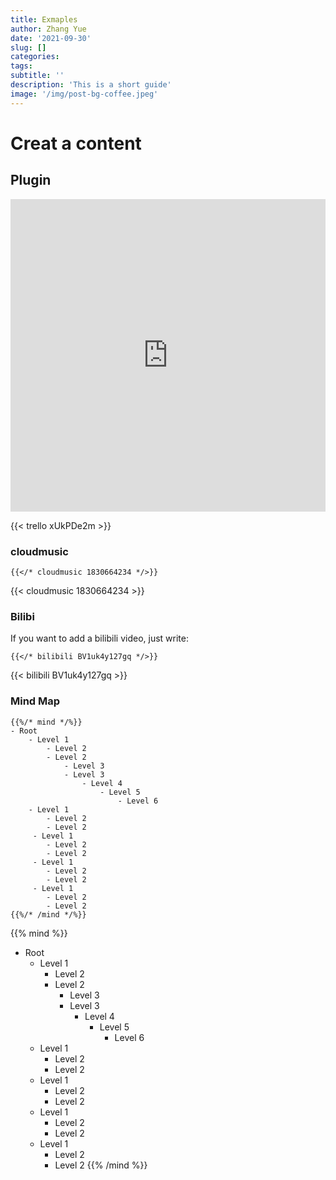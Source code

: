 ```yaml
---
title: Exmaples
author: Zhang Yue
date: '2021-09-30'
slug: []
categories:
tags:
subtitle: ''
description: 'This is a short guide'
image: '/img/post-bg-coffee.jpeg'
---
```


# Creat a content

## Plugin

<iframe src="https://trello.com/b/xUkPDe2m.html" name="iFrame Name" scrolling="No" height="500px" width="100%" style="border: none;"></iframe>

{{< trello xUkPDe2m >}}

### cloudmusic

`{{</* cloudmusic 1830664234 */>}}`

{{< cloudmusic 1830664234 >}}

### Bilibi

If you want to add a bilibili video, just write:

`{{</* bilibili BV1uk4y127gq */>}}`

{{< bilibili BV1uk4y127gq >}}

### Mind Map

```
{{%/* mind */%}}
- Root
    - Level 1
        - Level 2
        - Level 2
            - Level 3
            - Level 3
                - Level 4
                    - Level 5
                        - Level 6
    - Level 1
        - Level 2
        - Level 2
     - Level 1
        - Level 2
        - Level 2
     - Level 1
        - Level 2
        - Level 2
     - Level 1
        - Level 2
        - Level 2
{{%/* /mind */%}}
```

{{% mind %}}
- Root
    - Level 1
        - Level 2
        - Level 2
            - Level 3
            - Level 3
                - Level 4
                    - Level 5
                        - Level 6
    - Level 1
        - Level 2
        - Level 2
     - Level 1
        - Level 2
        - Level 2
     - Level 1
        - Level 2
        - Level 2
     - Level 1
        - Level 2
        - Level 2
{{% /mind %}}


